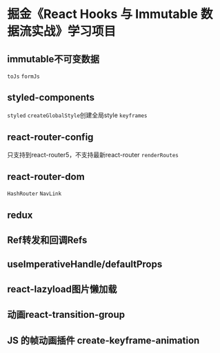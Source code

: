 # 掘金《React Hooks 与 Immutable 数据流实战》学习项目

## immutable不可变数据

`toJs`
`formJs`

## styled-components

`styled`
`createGlobalStyle`创建全局style
`keyframes`

## react-router-config

只支持到react-router5，不支持最新react-router
`renderRoutes`

## react-router-dom

`HashRouter`
`NavLink`

## redux

## Ref转发和回调Refs

## useImperativeHandle/defaultProps

## react-lazyload图片懒加载 

## 动画react-transition-group

## JS 的帧动画插件 create-keyframe-animation